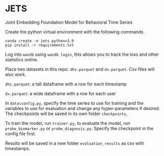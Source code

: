 # JETS
Joint Embedding Foundation Model for Behavioral Time Series


Create the python virtual environment with the following commands
```
conda create -n jets python=3.9
pip install -r requirements.txt
```

Log into `wandb` using `wandb login`, this allows you to track the loss and other statistics online. 

Place two datasets in this repo: `dhs.parquet` and `dx.parquet`. Csv files will also work.  

`dhs.parquet`: a tall dataframe with a row for each timestamp

`dx.parquet`: a wide dataframe with a row for each user 

In `data\config.py`, specify the time series to use for training and the variables to use for evaluation and change any hyper-parameters if desired. The checkpoints will be saved in its own folder `checkpoints`, 

To train the model, run `trainer.py`, to evaluate the model, run `probe_biomarker.py` or `probe_diagnosis.py`. Specify the checkpoint in the config file first. 

Results will be saved in a new folder `evaluation_results` as csv with timestamps. 